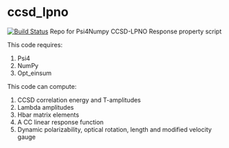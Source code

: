 # ccsd_lpno 
[![Build Status](https://travis-ci.com/rdcunha/ccsd_lpno.svg?branch=master)](https://travis-ci.com/rdcunha/ccsd_lpno)
Repo for Psi4Numpy CCSD-LPNO Response property script

This code requires:
1. Psi4
2. NumPy
3. Opt_einsum

This code can compute:
1. CCSD correlation energy and T-amplitudes
2. Lambda amplitudes
3. Hbar matrix elements
4. A CC linear response function
5. Dynamic polarizability, optical rotation, length and modified velocity gauge
